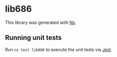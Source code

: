 # lib686

This library was generated with [Nx](https://nx.dev).

## Running unit tests

Run `nx test lib686` to execute the unit tests via [Jest](https://jestjs.io).
